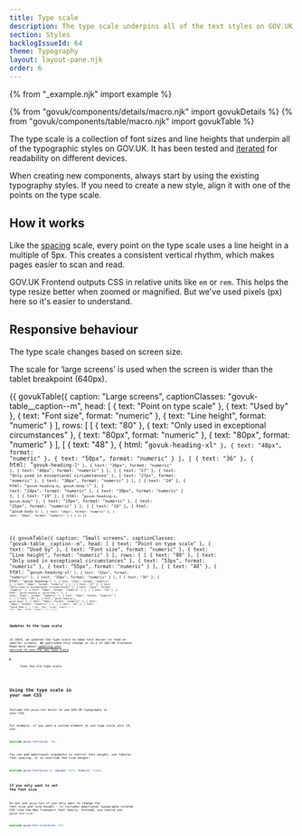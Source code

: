 ```yaml
---
title: Type scale
description: The type scale underpins all of the text styles on GOV.UK
section: Styles
backlogIssueId: 64
theme: Typography
layout: layout-pane.njk
order: 6
---
```


{% from "_example.njk" import example %}

{% from "govuk/components/details/macro.njk" import govukDetails %}
{% from "govuk/components/table/macro.njk" import govukTable %}

The type scale is a collection of font sizes and line heights that underpin all of the typographic styles on GOV.UK. It has been tested and [iterated](https://designnotes.blog.gov.uk/2022/12/12/making-the-gov-uk-frontend-typography-scale-more-accessible/) for readability on different devices.

When creating new components, always start by using the existing typography styles. If you need to create a new style, align it with one of the points on the type scale.

## How it works

Like the [spacing](/styles/spacing/) scale, every point on the type scale uses a line height in a multiple of 5px. This creates a consistent vertical rhythm, which makes pages easier to scan and read.

GOV.UK Frontend outputs CSS in relative units like `em` or `rem`. This helps the type resize better when zoomed or magnified. But we've used pixels (px) here so it's easier to understand.

## Responsive behaviour

The type scale changes based on screen size.

The scale for ‘large screens’ is used when the screen is wider than the tablet breakpoint (640px).

{{ govukTable({
  caption: "Large screens",
  captionClasses: "govuk-table__caption--m",
  head: [
    {
      text: "Point on type scale"
    },
    {
      text: "Used by"
    },
    {
      text: "Font size",
      format: "numeric"
    },
    {
      text: "Line height",
      format: "numeric"
    }
  ],
  rows: [
    [
      {
        text: "80"
      },
      {
        text: "Only used in exceptional circumstances"
      },
      {
        text: "80px",
        format: "numeric"
      },
      {
        text: "80px",
        format: "numeric"
      }
    ],
    [
      {
        text: "48"
      },
      {
        html: "<code>govuk-heading-xl<code>"
      },
      {
        text: "48px",
        format: "numeric"
      },
      {
        text: "50px",
        format: "numeric"
      }
    ],
    [
      {
        text: "36"
      },
      {
        html: "<code>govuk-heading-l<code>"
      },
      {
        text: "36px",
        format: "numeric"
      },
      {
        text: "40px",
        format: "numeric"
      }
    ],
    [
      {
        text: "27"
      },
      {
        text: "Only used in exceptional circumstances"
      },
      {
        text: "27px",
        format: "numeric"
      },
      {
        text: "30px",
        format: "numeric"
      }
    ],
    [
      {
        text: "24"
      },
      {
        html: "<code>govuk-heading-m</code>, <code>govuk-body-l</code>"
      },
      {
        text: "24px",
        format: "numeric"
      },
      {
        text: "30px",
        format: "numeric"
      }
    ],
    [
      {
        text: "19"
      },
      {
        html: "<code>govuk-heading-s</code>, <code>govuk-body</code>"
      },
      {
        text: "19px",
        format: "numeric"
      },
      {
        text: "25px",
        format: "numeric"
      }
    ],
    [
      {
        text: "16"
      },
      {
        html: "<code>govuk-body-s<code>"
      },
      {
        text: "16px",
        format: "numeric"
      },
      {
        text: "20px",
        format: "numeric"
      }
    ]
  ]
}) }}

{{ govukTable({
  caption: "Small screens",
  captionClasses: "govuk-table__caption--m",
  head: [
    {
      text: "Point on type scale"
    },
    {
      text: "Used by"
    },
    {
      text: "Font size",
      format: "numeric"
    },
    {
      text: "Line height",
      format: "numeric"
    }
  ],
  rows: [
    [
      {
        text: "80"
      },
      {
        text: "Only used in exceptional circumstances"
      },
      {
        text: "53px",
        format: "numeric"
      },
      {
        text: "55px",
        format: "numeric"
      }
    ],
    [
      {
        text: "48"
      },
      {
        html: "<code>govuk-heading-xl<code>"
      },
      {
        text: "32px",
        format: "numeric"
      },
      {
        text: "35px",
        format: "numeric"
      }
    ],
    [
      {
        text: "36"
      },
      {
        html: "<code>govuk-heading-l<code>"
      },
      {
        text: "27px",
        format: "numeric"
      },
      {
        text: "30px",
        format: "numeric"
      }
    ],
    [
      {
        text: "27"
      },
      {
        text: "Only used in exceptional circumstances"
      },
      {
        text: "21px",
        format: "numeric"
      },
      {
        text: "25px",
        format: "numeric"
      }
    ],
    [
      {
        text: "24"
      },
      {
        html: "<code>govuk-heading-m</code>, <code>govuk-body-l</code>"
      },
      {
        text: "21px",
        format: "numeric"
      },
      {
        text: "25px",
        format: "numeric"
      }
    ],
    [
      {
        text: "19"
      },
      {
        html: "<code>govuk-heading-s</code>, <code>govuk-body</code>"
      },
      {
        text: "19px",
        format: "numeric"
      },
      {
        text: "25px",
        format: "numeric"
      }
    ],
    [
      {
        text: "16"
      },
      {
        html: "<code>govuk-body-s<code>"
      },
      {
        text: "16px",
        format: "numeric"
      },
      {
        text: "20px",
        format: "numeric"
      }
    ]
  ]
}) }}

### Updates to the type scale

In 2024, we updated the type scale to make text easier to read on smaller screens. We published this change in v5.2 of GOV.UK Frontend. Read more about [updating your service to use the new type scale](/get-started/new-type-scale/)

<details class="govuk-details">
  <summary class="govuk-details__summary">
    <span class="govuk-details__summary-text">
      View the old type scale
    </span>
  </summary>
  <div class="govuk-details__text">

    {{ govukTable({
        caption: "Small screens",
        captionClasses: "govuk-table__caption--m",
        classes: "govuk-!-margin-bottom-6",
        head: [
          {
            text: "Point on type scale"
          },
          {
            text: "Used by"
          },
          {
            text: "Font size",
            format: "numeric"
          },
          {
            text: "Line height",
            format: "numeric"
          }
        ],
        rows: [
          [
            {
              text: "80"
            },
            {
              text: "Only used in exceptional circumstances"
            },
            {
              text: "53px",
              format: "numeric"
            },
            {
              text: "55px",
              format: "numeric"
            }
          ],
          [
            {
              text: "48"
            },
            {
              html: "<code>govuk-heading-xl<code>"
            },
            {
              text: "32px",
              format: "numeric"
            },
            {
              text: "35px",
              format: "numeric"
            }
          ],
          [
            {
              text: "36"
            },
            {
              html: "<code>govuk-heading-l<code>"
            },
            {
              text: "27px",
              format: "numeric"
            },
            {
              text: "30px",
              format: "numeric"
            }
          ],
          [
            {
              text: "27"
            },
            {
              text: "Only used in exceptional circumstances"
            },
            {
              text: "21px",
              format: "numeric"
            },
            {
              text: "25px",
              format: "numeric"
            }
          ],
          [
            {
              text: "24"
            },
            {
              html: "<code>govuk-heading-m</code>, <code>govuk-body-l</code>"
            },
            {
              text: "21px",
              format: "numeric"
            },
            {
              text: "25px",
              format: "numeric"
            }
          ],
          [
            {
              text: "19"
            },
            {
              html: "<code>govuk-heading-s</code>, <code>govuk-body</code>"
            },
            {
              text: "19px",
              format: "numeric"
            },
            {
              text: "25px",
              format: "numeric"
            }
          ],
          [
            {
              text: "16"
            },
            {
              html: "<code>govuk-body-s<code>"
            },
            {
              text: "16px",
              format: "numeric"
            },
            {
              text: "20px",
              format: "numeric"
            }
          ]
        ]
      }) }}

      The scale for large screens has not changed.
  </div>
</details>

## Using the type scale in your own CSS

Include the `govuk-font` mixin to use GOV.UK typography in your CSS. 

For example, if you want a custom element to use type scale unit 19, use:

```scss
@include govuk-font($size: 19);
``````

You can add additional arguments to control font weight, use tabular font spacing, or to override the line height:

```scss
@include govuk-font($size 19, $weight: bold, $tabular: true);
```

### If you only want to set the font size

Do not use `govuk-font` if you only want to change the font size and line height – it includes additional typography-related CSS like the New Transport font family. Instead, you should use `govuk-font-size`:

```scss
@include govuk-font-size($size: 19);
```


